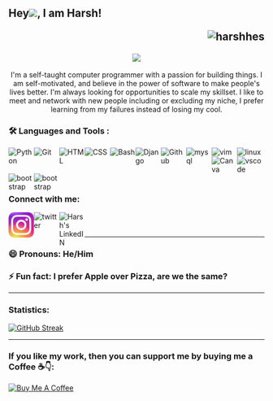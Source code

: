 ## Hey<img src="https://github.com/TheDudeThatCode/TheDudeThatCode/blob/master/Assets/Hi.gif" width="29">, I am Harsh!  <p align="right"> <img src="https://komarev.com/ghpvc/?username=harshhes&color=brightgreen" alt="harshhes"/> </p>


<div id="header" align="center">
  <img src="https://media.giphy.com/media/M9gbBd9nbDrOTu1Mqx/giphy.gif" width="100"/>
  <p>I'm a self-taught computer programmer with a passion for building things. I am self-motivated, and believe in the power of software to make people's lives better.
I'm always looking for opportunities to scale my skillset.
I like to meet and network with new people including or excluding my niche, I prefer learning from my failures instead of losing my cool.</p>
</div>


### :hammer_and_wrench: Languages and Tools :
<img align="left" alt="Python" width="50px" src="https://cdn.jsdelivr.net/gh/devicons/devicon/icons/python/python-original.svg">
<img align="left" alt="Git" width=50px src="https://cdn.jsdelivr.net/gh/devicons/devicon/icons/git/git-plain.svg"/>
<img align="left" alt="HTML" width=50px src="https://cdn.jsdelivr.net/gh/devicons/devicon/icons/html5/html5-original.svg">
<img align="left" alt="CSS" width=50px src="https://cdn.jsdelivr.net/gh/devicons/devicon/icons/css3/css3-original.svg">
<img align="left" alt="Bash" width=50px src="https://cdn.jsdelivr.net/gh/devicons/devicon/icons/bash/bash-original.svg" />
<img align="left" alt="Django" width=50px src="https://cdn.jsdelivr.net/gh/devicons/devicon/icons/django/django-plain.svg"/>
<img align="left" alt="Github" width=50px src="https://cdn.jsdelivr.net/gh/devicons/devicon/icons/github/github-original.svg"/>
<img align="left" alt="mysql" width=50px src="https://cdn.jsdelivr.net/gh/devicons/devicon/icons/mysql/mysql-original-wordmark.svg" />
<img align="left" alt="vim" width=50px src="https://cdn.jsdelivr.net/gh/devicons/devicon/icons/vim/vim-original.svg" />
<img align="left" alt="linux" width=50px src="https://cdn.jsdelivr.net/gh/devicons/devicon/icons/linux/linux-original.svg" />
<img align="left" alt="Canva" width=50px src="https://cdn.jsdelivr.net/gh/devicons/devicon/icons/canva/canva-original.svg"/>
<img align="left" alt="vscode" width=50px src="https://cdn.jsdelivr.net/gh/devicons/devicon/icons/vscode/vscode-original.svg" />
<img align="left" alt="bootstrap" width=50px src="https://cdn.jsdelivr.net/gh/devicons/devicon/icons/bootstrap/bootstrap-original.svg" />
<img align="left" alt="bootstrap" width=50px src="https://cdn.jsdelivr.net/gh/devicons/devicon/icons/flask/flask-original.svg" />

<br></br>
<br></br>

### Connect with me:

<a href="https://www.instagram.com/harshhes/">
  <img align="left" alt="Harsh's Instagram" width="50px" src="https://github.com/wle8300/instagram-logo/blob/874dffb6fe7e064ae524959b47dae15d6ffcf224/logo.svg" />
</a>
<a href="https://twitter.com/harshhes">
  <img align="left" alt="twitter" width=50px src="https://cdn.jsdelivr.net/gh/devicons/devicon/icons/twitter/twitter-original.svg" />
</a>
<a href="https://www.linkedin.com/in/harsh-gupta-89a529233/">
  <img  align="left" alt="Harsh's LinkedIN" width="50px"src="https://cdn.jsdelivr.net/gh/devicons/devicon/icons/linkedin/linkedin-original.svg" />
</a>

<br/>
<br>
<hr>

### 😄 Pronouns: He/Him

### ⚡ Fun fact: I prefer Apple over Pizza, are we the same?
<hr>

### Statistics:

[![GitHub Streak](https://github-readme-streak-stats.herokuapp.com?user=harshhes&theme=dark&hide_border=true&date_format=M%20j%5B%2C%20Y%5D)](https://git.io/streak-stats)

<hr></hr>

### If you like my work, then you can support me by buying me a Coffee ☕️👇:
<a href="https://www.buymeacoffee.com/harshgolu" target="_blank"><img src="https://cdn.buymeacoffee.com/buttons/default-orange.png" alt="Buy Me A Coffee" height="41" width="174"></a>
